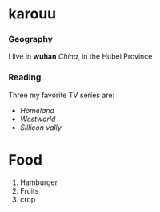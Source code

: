# karouu

### Geography
I live in **wuhan** *China*, in the Hubei Province

### Reading
Three my favorite TV series are:
- *Homeland*
- *Westworld*
- *Sillicon vally*

# Food
1. Hamburger
2. Fruits
3. crop



